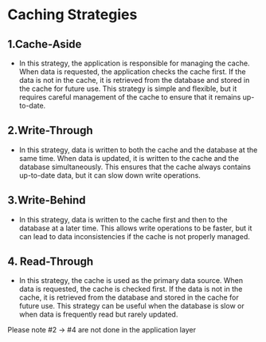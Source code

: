 # Caching Strategies

## 1.Cache-Aside

- In this strategy, the application is responsible for managing the cache. When data is requested, the application checks the cache first. If the data is not in the cache, it is retrieved from the database and stored in the cache for future use. This strategy is simple and flexible, but it requires careful management of the cache to ensure that it remains up-to-date.

## 2.Write-Through

- In this strategy, data is written to both the cache and the database at the same time. When data is updated, it is written to the cache and the database simultaneously. This ensures that the cache always contains up-to-date data, but it can slow down write operations.

## 3.Write-Behind

- In this strategy, data is written to the cache first and then to the database at a later time. This allows write operations to be faster, but it can lead to data inconsistencies if the cache is not properly managed.

## 4. Read-Through

- In this strategy, the cache is used as the primary data source. When data is requested, the cache is checked first. If the data is not in the cache, it is retrieved from the database and stored in the cache for future use. This strategy can be useful when the database is slow or when data is frequently read but rarely updated.

Please note #2 -> #4 are not done in the application layer
